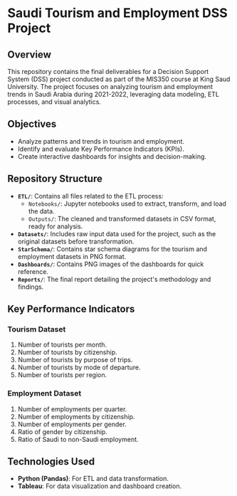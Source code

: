 # Saudi Tourism and Employment DSS Project

## Overview
This repository contains the final deliverables for a Decision Support System (DSS) project conducted as part of the MIS350 course at King Saud University. The project focuses on analyzing tourism and employment trends in Saudi Arabia during 2021-2022, leveraging data modeling, ETL processes, and visual analytics.

## Objectives
- Analyze patterns and trends in tourism and employment.
- Identify and evaluate Key Performance Indicators (KPIs).
- Create interactive dashboards for insights and decision-making.

## Repository Structure
- **`ETL/`**: Contains all files related to the ETL process:
  - `Notebooks/`: Jupyter notebooks used to extract, transform, and load the data.
  - `Outputs/`: The cleaned and transformed datasets in CSV format, ready for analysis.
- **`Datasets/`**: Includes raw input data used for the project, such as the original datasets before transformation.
- **`StarSchema/`**: Contains star schema diagrams for the tourism and employment datasets in PNG format.
- **`Dashboards/`**: Contains PNG images of the dashboards for quick reference.
- **`Reports/`**: The final report detailing the project's methodology and findings.

## Key Performance Indicators
### Tourism Dataset
1. Number of tourists per month.
2. Number of tourists by citizenship.
3. Number of tourists by purpose of trips.
4. Number of tourists by mode of departure.
5. Number of tourists per region.

### Employment Dataset
1. Number of employments per quarter.
2. Number of employments by citizenship.
3. Number of employments per gender.
4. Ratio of gender by citizenship.
5. Ratio of Saudi to non-Saudi employment.

## Technologies Used
- **Python (Pandas)**: For ETL and data transformation.
- **Tableau**: For data visualization and dashboard creation.
